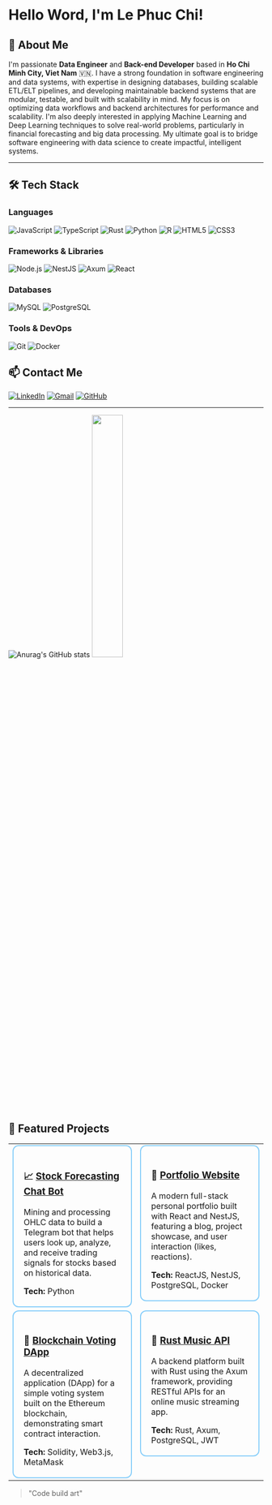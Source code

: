# Hello Word, I'm Le Phuc Chi!

## 🚀 About Me

I'm passionate **Data Engineer** and **Back-end Developer** based in **Ho Chi Minh City, Viet Nam** 🇻🇳. I have a strong foundation in software engineering and data systems, with expertise in designing databases, building scalable ETL/ELT pipelines, and developing maintainable backend systems that are modular, testable, and built with scalability in mind. My focus is on optimizing data workflows and backend architectures for performance and scalability. I'm also deeply interested in applying Machine Learning and Deep Learning techniques to solve real-world problems, particularly in financial forecasting and big data processing. My ultimate goal is to bridge software engineering with data science to create impactful, intelligent systems.


---

## 🛠️ Tech Stack

### Languages
![JavaScript](https://img.shields.io/badge/-JavaScript-F7DF1E?style=flat-square&logo=javascript&logoColor=black)
![TypeScript](https://img.shields.io/badge/-TypeScript-3178C6?style=flat-square&logo=typescript&logoColor=white)
![Rust](https://img.shields.io/badge/-Rust-000000?style=flat-square&logo=rust&logoColor=white)
![Python](https://img.shields.io/badge/-Python-3776AB?style=flat-square&logo=python&logoColor=white)
![R](https://img.shields.io/badge/-R-276DC3?style=flat-square&logo=r&logoColor=white)
![HTML5](https://img.shields.io/badge/-HTML5-E34F26?style=flat-square&logo=html5&logoColor=white)
![CSS3](https://img.shields.io/badge/-CSS3-1572B6?style=flat-square&logo=css3&logoColor=white)

### Frameworks & Libraries
![Node.js](https://img.shields.io/badge/-Node.js-339933?style=flat-square&logo=node.js&logoColor=white)
![NestJS](https://img.shields.io/badge/-NestJS-E0234E?style=flat-square&logo=nestjs&logoColor=white)
![Axum](https://img.shields.io/badge/-Axum-000000?style=flat-square&logo=rust&logoColor=white)
![React](https://img.shields.io/badge/-React-61DAFB?style=flat-square&logo=react&logoColor=black)

### Databases
![MySQL](https://img.shields.io/badge/-MySQL-4479A1?style=flat-square&logo=mysql&logoColor=white)
![PostgreSQL](https://img.shields.io/badge/-PostgreSQL-4169E1?style=flat-square&logo=postgresql&logoColor=white)

### Tools & DevOps
![Git](https://img.shields.io/badge/-Git-F05032?style=flat-square&logo=git&logoColor=white)
![Docker](https://img.shields.io/badge/-Docker-2496ED?style=flat-square&logo=docker&logoColor=white)

## 📫 Contact Me

[![LinkedIn](https://img.shields.io/badge/LinkedIn-blue?style=for-the-badge&logo=linkedin)](https://www.linkedin.com/in/lê-phúc-chí-dataengineer-backend-developer/)
[![Gmail](https://img.shields.io/badge/Gmail-red?style=for-the-badge&logo=gmail)](mailto:phucchile25@gmail.com)
[![GitHub](https://img.shields.io/badge/GitHub-grey?style=for-the-badge&logo=github)](https://github.com/lephucchi)

---
<!-- 📊 GitHub Stats -->
![Anurag's GitHub stats](https://github-readme-stats.vercel.app/api?username=lephucchi&show_icons=true&theme=radical)
<img src="https://github-readme-stats.vercel.app/api/top-langs/?username=lephucchi&layout=compact&theme=radical&hide_border=false" width="35%" />

<h2>📂 Featured Projects</h2>

<table>
  <tr>
    <td width="50%" valign="top">
      <div style="border: 2px solid #87cefa; border-radius: 12px; padding: 20px;">
        <h3>📈 <a href="https://github.com/lephucchi/Stock_report_chat_bot">Stock Forecasting Chat Bot</a></h3>
        <p>Mining and processing OHLC data to build a Telegram bot that helps users look up, analyze, and receive trading signals for stocks based on historical data.</p>
        <strong>Tech:</strong> Python
      </div>
    </td>
    <td width="50%" valign="top">
      <div style="border: 2px solid #87cefa; border-radius: 12px; padding: 20px;">
        <h3>🧪 <a href="https://github.com/lephucchi/MyPortfolio">Portfolio Website</a></h3>
        <p>A modern full-stack personal portfolio built with React and NestJS, featuring a blog, project showcase, and user interaction (likes, reactions).</p>
        <strong>Tech:</strong> ReactJS, NestJS, PostgreSQL, Docker
      </div>
    </td>
  </tr>
  <tr>
    <td width="50%" valign="top">
      <div style="border: 2px solid #87cefa; border-radius: 12px; padding: 20px;">
        <h3>🔗 <a href="https://github.com/lephucchi/Blockchain-Dapp">Blockchain Voting DApp</a></h3>
        <p>A decentralized application (DApp) for a simple voting system built on the Ethereum blockchain, demonstrating smart contract interaction.</p>
        <strong>Tech:</strong> Solidity, Web3.js, MetaMask
      </div>
    </td>
    <td width="50%" valign="top">
      <div style="border: 2px solid #87cefa; border-radius: 12px; padding: 20px;">
        <h3>🎵 <a href="https://github.com/lephucchi/music_platform">Rust Music API</a></h3>
        <p>A backend platform built with Rust using the Axum framework, providing RESTful APIs for an online music streaming app.</p>
        <strong>Tech:</strong> Rust, Axum, PostgreSQL, JWT
      </div>
    </td>
  </tr>
</table>

> "Code build art"
